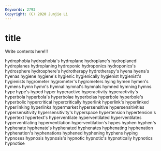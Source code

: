 ```yaml
---
Keywords: 2793
Copyright: (C) 2020 Junjie Li
---
```


# title

Write contents here!!!

hydrophobia 
hydrophobia's 
hydroplane 
hydroplane's 
hydroplaned 
hydroplanes
hydroplaning 
hydroponic 
hydroponics 
hydroponics's 
hydrosphere 
hydrosphere's 
hydrotherapy 
hydrotherapy's 
hyena 
hyena's
hyenas 
hygiene 
hygiene's 
hygienic 
hygienically 
hygienist 
hygienist's 
hygienists 
hygrometer 
hygrometer's
hygrometers 
hying 
hymen 
hymen's 
hymens 
hymn 
hymn's 
hymnal 
hymnal's 
hymnals
hymned 
hymning 
hymns 
hype 
hype's 
hyped 
hyper 
hyperactive 
hyperactivity 
hyperactivity's
hyperbola 
hyperbola's 
hyperbolae 
hyperbolas 
hyperbole 
hyperbole's 
hyperbolic 
hypercritical 
hypercritically 
hyperlink
hyperlink's 
hyperlinked 
hyperlinking 
hyperlinks 
hypermarket 
hypersensitive 
hypersensitivities 
hypersensitivity 
hypersensitivity's 
hyperspace
hypertension 
hypertension's 
hypertext 
hypertext's 
hyperventilate 
hyperventilated 
hyperventilates 
hyperventilating 
hyperventilation 
hyperventilation's
hypes 
hyphen 
hyphen's 
hyphenate 
hyphenate's 
hyphenated 
hyphenates 
hyphenating 
hyphenation 
hyphenation's
hyphenations 
hyphened 
hyphening 
hyphens 
hyping 
hypnoses 
hypnosis 
hypnosis's 
hypnotic 
hypnotic's
hypnotically 
hypnotics 
hypnotise 
